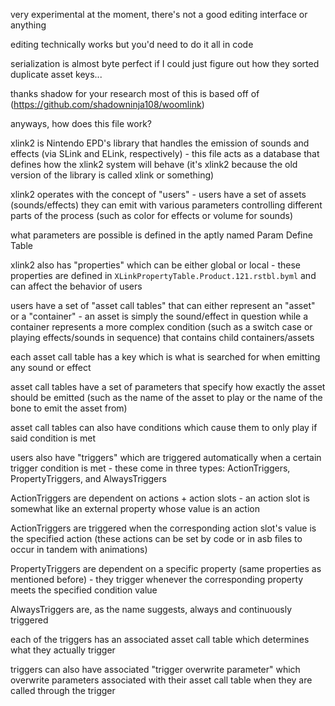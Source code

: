 very experimental at the moment, there's not a good editing interface or anything

editing technically works but you'd need to do it all in code

serialization is almost byte perfect if I could just figure out how they sorted duplicate asset keys...

thanks shadow for your research most of this is based off of (https://github.com/shadowninja108/woomlink)

anyways, how does this file work?

xlink2 is Nintendo EPD's library that handles the emission of sounds and effects (via SLink and ELink, respectively) - this file acts as a database that defines how the xlink2 system will behave (it's xlink2 because the old version of the library is called xlink or something)

xlink2 operates with the concept of "users" - users have a set of assets (sounds/effects) they can emit with various parameters controlling different parts of the process (such as color for effects or volume for sounds)

what parameters are possible is defined in the aptly named Param Define Table

xlink2 also has "properties" which can be either global or local - these properties are defined in `XLinkPropertyTable.Product.121.rstbl.byml` and can affect the behavior of users

users have a set of "asset call tables" that can either represent an "asset" or a "container" - an asset is simply the sound/effect in question while a container represents a more complex condition (such as a switch case or playing effects/sounds in sequence) that contains child containers/assets

each asset call table has a key which is what is searched for when emitting any sound or effect

asset call tables have a set of parameters that specify how exactly the asset should be emitted (such as the name of the asset to play or the name of the bone to emit the asset from)

asset call tables can also have conditions which cause them to only play if said condition is met

users also have "triggers" which are triggered automatically when a certain trigger condition is met - these come in three types: ActionTriggers, PropertyTriggers, and AlwaysTriggers

ActionTriggers are dependent on actions + action slots - an action slot is somewhat like an external property whose value is an action

ActionTriggers are triggered when the corresponding action slot's value is the specified action (these actions can be set by code or in asb files to occur in tandem with animations)

PropertyTriggers are dependent on a specific property (same properties as mentioned before) - they trigger whenever the corresponding property meets the specified condition value

AlwaysTriggers are, as the name suggests, always and continuously triggered

each of the triggers has an associated asset call table which determines what they actually trigger

triggers can also have associated "trigger overwrite parameter" which overwrite parameters associated with their asset call table when they are called through the trigger